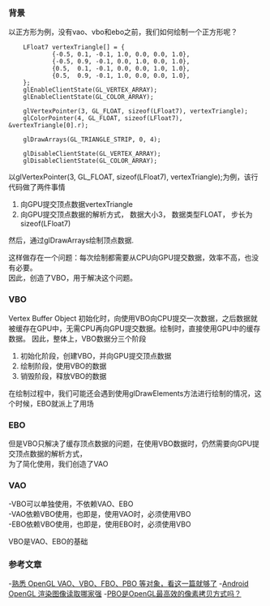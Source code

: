 ### 背景
以正方形为例，没有vao、vbo和ebo之前，我们如何绘制一个正方形呢？
```
    LFloat7 vertexTriangle[] = {
            {-0.5, 0.1, -0.1, 1.0, 0.0, 0.0, 1.0},
            {-0.5, 0.9, -0.1, 0.0, 1.0, 0.0, 1.0},
            {0.5,  0.1, -0.1, 0.0, 0.0, 1.0, 1.0},
            {0.5,  0.9, -0.1, 1.0, 0.0, 0.0, 1.0},
    };
    glEnableClientState(GL_VERTEX_ARRAY);
    glEnableClientState(GL_COLOR_ARRAY);

    glVertexPointer(3, GL_FLOAT, sizeof(LFloat7), vertexTriangle);
    glColorPointer(4, GL_FLOAT, sizeof(LFloat7), &vertexTriangle[0].r);

    glDrawArrays(GL_TRIANGLE_STRIP, 0, 4);

    glDisableClientState(GL_VERTEX_ARRAY);
    glDisableClientState(GL_COLOR_ARRAY);
```
以glVertexPointer(3, GL_FLOAT, sizeof(LFloat7), vertexTriangle);为例，该行代码做了两件事情
1. 向GPU提交顶点数据vertexTriangle
2. 向GPU提交顶点数据的解析方式， 数据大小3， 数据类型FLOAT， 步长为sizeof(LFloat7)

然后，通过glDrawArrays绘制顶点数据.  

这样做存在一个问题：每次绘制都需要从CPU向GPU提交数据，效率不高，也没有必要。  
因此，创造了VBO，用于解决这个问题。  
### VBO
Vertex Buffer Object
初始化时，向使用VBO向CPU提交一次数据，之后数据就被缓存在GPU中，无需CPU再向GPU提交数据。绘制时，直接使用GPU中的缓存数据。
因此，整体上，VBO数据分三个阶段
1. 初始化阶段，创建VBO，并向GPU提交顶点数据
2. 绘制阶段，使用VBO的数据
3. 销毁阶段，释放VBO的数据

在绘制过程中，我们可能还会遇到使用glDrawElements方法进行绘制的情况，这个时候，EBO就派上了用场
### EBO

但是VBO只解决了缓存顶点数据的问题，在使用VBO数据时，仍然需要向GPU提交顶点数据的解析方式，  
为了简化使用，我们创造了VAO
### VAO
  
   
   


-VBO可以单独使用，不依赖VAO、EBO  
-VAO依赖VBO使用，也即是，使用VAO时，必须使用VBO  
-EBO依赖VBO使用，也即是，使用EBO时，必须使用VBO  

VBO是VAO、EBO的基础

### 参考文章
-[熟悉 OpenGL VAO、VBO、FBO、PBO 等对象，看这一篇就够了](https://cloud.tencent.com/developer/article/1893989)
-[Android OpenGL 渲染图像读取哪家强](https://cloud.tencent.com/developer/article/1739511)
-[PBO是OpenGL最高效的像素拷贝方式吗？](https://cloud.tencent.com/developer/article/2003936)



